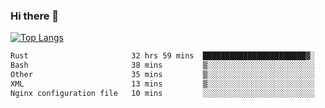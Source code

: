 ### Hi there 👋

<!--
**3Xpl0it3r/3Xpl0it3r** is a ✨ _special_ ✨ repository because its `README.md` (this file) appears on your GitHub profile.

Here are some ideas to get you started:

- 🔭 I’m currently working on ...
- 🌱 I’m currently learning ...
- 👯 I’m looking to collaborate on ...
- 🤔 I’m looking for help with ...
- 💬 Ask me about ...
- 📫 How to reach me: ...
- 😄 Pronouns: ...
- ⚡ Fun fact: ...
-->


[![Top Langs](https://github-readme-stats.vercel.app/api/top-langs/?username=3Xpl0it3r&layout=compact)](https://github.com/3Xpl0it3r/3Xpl0it3r)

<!--START_SECTION:waka-->

```txt
Rust                       32 hrs 59 mins  ███████████████████████▓░   94.59 %
Bash                       38 mins         ▒░░░░░░░░░░░░░░░░░░░░░░░░   01.86 %
Other                      35 mins         ▒░░░░░░░░░░░░░░░░░░░░░░░░   01.69 %
XML                        13 mins         ▒░░░░░░░░░░░░░░░░░░░░░░░░   00.67 %
Nginx configuration file   10 mins         ░░░░░░░░░░░░░░░░░░░░░░░░░   00.51 %
```

<!--END_SECTION:waka-->
